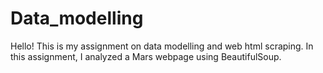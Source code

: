 # Data_modelling

Hello! This is my assignment on data modelling and web html scraping. In this assignment, I analyzed a Mars webpage using BeautifulSoup. 

